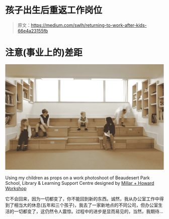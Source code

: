 # 孩子出生后重返工作岗位

> 原文：<https://medium.com/swlh/returning-to-work-after-kids-66e4a23155fb>

# 注意(事业上的)差距

![](img/da64fdaf689ee18491505a0d581edc09.png)

Using my children as props on a work photoshoot of Beaudesert Park School, Library & Learning Support Centre designed by [Millar + Howard Workshop](https://www.mhworkshop.co.uk/projects/housing-masterplanning/beaudesert-library/)

它不会回来，因为一切都变了，你不能回到新的东西。诚然，我从办公室工作中得到了相当大的休息(五年和三个孩子)，我去了一家新地点的不同公司，但办公室生活的一切都变了，这仍然令人震惊。过程中的进步是显而易见的，当然，我期待…
